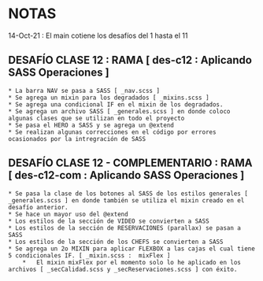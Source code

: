 # NOTAS

14-Oct-21 : El main cotiene los desafíos del 1 hasta el 11 

## DESAFÍO CLASE 12 : RAMA [ des-c12 : Aplicando SASS Operaciones ]

    * La barra NAV se pasa a SASS [ _nav.scss ]
    * Se agrega un mixin para los degradados [ _mixins.scss ]
    * Se agrega una condicional IF en el mixin de los degradados.
    * Se agrega un archivo SASS [ _generales.scss ] en donde coloco algunas clases que se utilizan en todo el proyecto
    * Se pasa el HERO a SASS y se agrega un @extend
    * Se realizan algunas correcciones en el código por errores ocasionados por la intregración de SASS

## DESAFÍO CLASE 12 - COMPLEMENTARIO : RAMA [ des-c12-com : Aplicando SASS Operaciones ]

    * Se pasa la clase de los botones al SASS de los estilos generales [ _generales.scss ] en donde también se utiliza el mixin creado en el desafío anterior.
    * Se hace un mayor uso del @extend
    * Los estilos de la sección de VIDEO se convierten a SASS
    * Los estilos de la sección de RESERVACIONES (parallax) se pasan a SASS
    * Los estilos de la sección de los CHEFS se convierten a SASS
    * Se agrega un 2o MIXIN para aplicar FLEXBOX a las cajas el cual tiene 5 condicionales IF. [ _mixin.scss :  mixFlex ]
        *   El mixin mixFlex por el momento solo lo he aplicado en los archivos [ _secCalidad.scss y _secReservaciones.scss ] con éxito.



